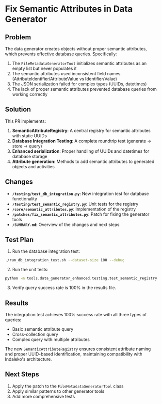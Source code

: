 # Fix Semantic Attributes in Data Generator

## Problem

The data generator creates objects without proper semantic attributes, which prevents effective database queries. Specifically:

1. The `FileMetadataGeneratorTool` initializes semantic attributes as an empty list but never populates it
2. The semantic attributes used inconsistent field names (AttributeIdentifier/AttributeValue vs Identifier/Value)
3. The JSON serialization failed for complex types (UUIDs, datetimes)
4. The lack of proper semantic attributes prevented database queries from working correctly

## Solution

This PR implements:

1. **SemanticAttributeRegistry**: A central registry for semantic attributes with static UUIDs
2. **Database Integration Testing**: A complete roundtrip test (generate → store → query)
3. **Enhanced serialization**: Proper handling of UUIDs and datetimes for database storage
4. **Attribute generation**: Methods to add semantic attributes to generated objects and activities

## Changes

- **`/testing/test_db_integration.py`**: New integration test for database functionality
- **`/testing/test_semantic_registry.py`**: Unit tests for the registry
- **`/core/semantic_attributes.py`**: Implementation of the registry
- **`/patches/fix_semantic_attributes.py`**: Patch for fixing the generator tools
- **`/SUMMARY.md`**: Overview of the changes and next steps

## Test Plan

1. Run the database integration test:
```bash
./run_db_integration_test.sh --dataset-size 100 --debug
```

2. Run the unit tests:
```bash
python -m tools.data_generator_enhanced.testing.test_semantic_registry
```

3. Verify query success rate is 100% in the results file.

## Results

The integration test achieves 100% success rate with all three types of queries:
- Basic semantic attribute query
- Cross-collection query
- Complex query with multiple attributes

The new `SemanticAttributeRegistry` ensures consistent attribute naming and proper UUID-based identification, maintaining compatibility with Indaleko's architecture.

## Next Steps

1. Apply the patch to the `FileMetadataGeneratorTool` class
2. Apply similar patterns to other generator tools
3. Add more comprehensive tests